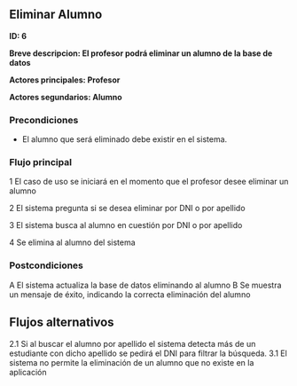 ## Eliminar Alumno

**ID: 6**

**Breve descripcion: El profesor podrá eliminar un alumno de la base de datos** 

**Actores principales: Profesor**

**Actores segundarios: Alumno**

### Precondiciones

* El alumno que será eliminado debe existir en el sistema.

### Flujo principal

1 El caso de uso se iniciará en el momento que el profesor desee eliminar un alumno

2 El sistema pregunta si se desea eliminar por DNI o por apellido

3 El sistema busca al alumno en cuestión por DNI o por apellido

4 Se elimina al alumno del sistema

### Postcondiciones

A El sistema actualiza la base de datos eliminando al alumno
B Se muestra un mensaje de éxito, indicando la correcta eliminación del alumno
 

## Flujos alternativos

2.1 Si al buscar el alumno por apellido el sistema detecta más de un estudiante con dicho apellido se pedirá el DNI para filtrar la búsqueda.
3.1 El sistema no permite la eliminación de un alumno que no existe en la aplicación
